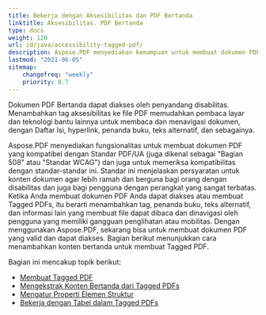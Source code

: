 ```yaml
---
title: Bekerja dengan Aksesibilitas dan PDF Bertanda
linktitle: Aksesibilitas. PDF Bertanda
type: docs
weight: 120
url: id/java/accessibility-tagged-pdf/
description: Aspose.PDF menyediakan kemampuan untuk membuat dokumen PDF Bertanda, memungkinkan Anda untuk menandai elemen struktural. Pelajari lebih lanjut tentang cara mendapatkan PDF yang dapat diakses.
lastmod: "2021-06-05"
sitemap:
    changefreq: "weekly"
    priority: 0.7
---
```


Dokumen PDF Bertanda dapat diakses oleh penyandang disabilitas. Menambahkan tag aksesibilitas ke file PDF memudahkan pembaca layar dan teknologi bantu lainnya untuk membaca dan menavigasi dokumen, dengan Daftar Isi, hyperlink, penanda buku, teks alternatif, dan sebagainya.

Aspose.PDF menyediakan fungsionalitas untuk membuat dokumen PDF yang kompatibel dengan Standar PDF/UA (juga dikenal sebagai "Bagian 508" atau "Standar WCAG") dan juga untuk memeriksa kompatibilitas dengan standar-standar ini.
 Standar ini menjelaskan persyaratan untuk konten dokumen agar lebih ramah dan berguna bagi orang dengan disabilitas dan juga bagi pengguna dengan perangkat yang sangat terbatas. Ketika Anda membuat dokumen PDF Anda dapat diakses atau membuat Tagged PDFs, itu berarti menambahkan tag, penanda buku, teks alternatif, dan informasi lain yang membuat file dapat dibaca dan dinavigasi oleh pengguna yang memiliki gangguan penglihatan atau mobilitas. Dengan menggunakan Aspose.PDF, sekarang bisa untuk membuat dokumen PDF yang valid dan dapat diakses. Bagian berikut menunjukkan cara menambahkan konten bertanda untuk membuat Tagged PDF.

Bagian ini mencakup topik berikut:

- [Membuat Tagged PDF](/pdf/java/create-tagged-pdf-documents/)
- [Mengekstrak Konten Bertanda dari Tagged PDFs](/pdf/java/extract-tagged-content-from-tagged-pdfs/)
- [Mengatur Properti Elemen Struktur](/pdf/java/set-tagged-pdfs-element-properties/)
- [Bekerja dengan Tabel dalam Tagged PDFs](/pdf/java/working-with-table-in-tagged-pdfs/)